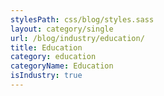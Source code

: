 ```yaml
---
stylesPath: css/blog/styles.sass
layout: category/single
url: /blog/industry/education/
title: Education
category: education
categoryName: Education
isIndustry: true
---
```

